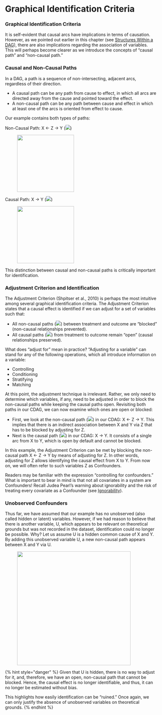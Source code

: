 # Graphical Identification Criteria

### Graphical Identification Criteria <a href="#h2__601832208" id="h2__601832208"></a>

It is self-evident that causal arcs have implications in terms of causation. However, as we pointed out earlier in this chapter (see [Structures Within a DAG](causal-dags.md#h3\_818976540)), there are also implications regarding the association of variables. This will perhaps become clearer as we introduce the concepts of “causal path” and “non-causal path.”

### Causal and Non-Causal Paths <a href="#h4__1482406793" id="h4__1482406793"></a>

In a DAG, a path is a sequence of non-intersecting, adjacent arcs, regardless of their direction.

* A causal path can be any path from cause to effect, in which all arcs are directed away from the cause and pointed toward the effect.
* A non-causal path can be any path between cause and effect in which at least one of the arcs is oriented from effect to cause.

Our example contains both types of paths:

Non-Causal Path: X ← Z → Y (![](https://res.cloudinary.com/dvr3obmlj/image/upload/v1691096326/Pink-Non-Causal-Arc\_nzhjm9.svg))

<figure><img src="https://res.cloudinary.com/dvr3obmlj/image/upload/v1710189060/Simpson_CDAG2_o4zzsw.svg" alt="" width="188"><figcaption></figcaption></figure>

Causal Path: X → Y (![](https://res.cloudinary.com/dvr3obmlj/image/upload/v1691096153/Blue-Causal-Arc\_hqudas.svg))

<figure><img src="https://res.cloudinary.com/dvr3obmlj/image/upload/v1710189130/Simpson_CDAG3_cjgm4k.svg" alt="" width="188"><figcaption></figcaption></figure>

This distinction between causal and non-causal paths is critically important for identification.

### Adjustment Criterion and Identification <a href="#h3_676963991" id="h3_676963991"></a>

The Adjustment Criterion (Shpitser et al., 2010) is perhaps the most intuitive among several graphical identification criteria. The Adjustment Criterion states that a causal effect is identified if we can adjust for a set of variables such that:

* All non-causal paths (![](https://res.cloudinary.com/dvr3obmlj/image/upload/v1691096326/Pink-Non-Causal-Arc\_nzhjm9.svg)) between treatment and outcome are “blocked” (non-causal relationships prevented).
* All causal paths (![](https://res.cloudinary.com/dvr3obmlj/image/upload/v1691096153/Blue-Causal-Arc\_hqudas.svg)) from treatment to outcome remain “open” (causal relationships preserved).

What does “adjust for” mean in practice? “Adjusting for a variable” can stand for any of the following operations, which all introduce information on a variable:

* Controlling
* Conditioning
* Stratifying
* Matching

At this point, the adjustment technique is irrelevant. Rather, we only need to determine which variables, if any, need to be adjusted in order to block the non-causal paths while keeping the causal paths open. Revisiting both paths in our CDAG, we can now examine which ones are open or blocked:

* First, we look at the non-causal path (![](https://res.cloudinary.com/dvr3obmlj/image/upload/v1691096326/Pink-Non-Causal-Arc\_nzhjm9.svg)) in our CDAG: X ← Z → Y. This implies that there is an indirect association between X and Y via Z that has to be blocked by adjusting for Z.
* Next is the causal path (![](https://res.cloudinary.com/dvr3obmlj/image/upload/v1691096153/Blue-Causal-Arc\_hqudas.svg)) in our CDAG: X → Y. It consists of a single arc from X to Y, which is open by default and cannot be blocked.

In this example, the Adjustment Criterion can be met by blocking the non-causal path X ← Z → Y by means of adjusting for Z. In other words, adjusting for Z allows identifying the causal effect from X to Y. From now on, we will often refer to such variables Z as Confounders.

Readers may be familiar with the expression “controlling for confounders.” What is important to bear in mind is that not all covariates in a system are Confounders! Recall Judea Pearl’s warning about ignorability and the risk of treating every covariate as a Confounder (see [Ignorability](../sources-of-causal-information.md#h3\_974053683)).

### **Unobserved Confounders**

Thus far, we have assumed that our example has no unobserved (also called hidden or latent) variables. However, if we had reason to believe that there is another variable, U, which appears to be relevant on theoretical grounds but was not recorded in the dataset, identification could no longer be possible. Why? Let us assume U is a hidden common cause of X and Y. By adding this unobserved variable U, a new non-causal path appears between X and Y via U.

<figure><img src="https://res.cloudinary.com/dvr3obmlj/image/upload/v1710189679/Simpson_CDAG4_wwgmvq.svg" alt="" width="375"><figcaption></figcaption></figure>

{% hint style="danger" %}
Given that U is hidden, there is no way to adjust for it, and, therefore, we have an open, non-causal path that cannot be blocked. Hence, the causal effect is no longer identifiable, and thus, it can no longer be estimated without bias.

This highlights how easily identification can be “ruined.” Once again, we can only justify the absence of unobserved variables on theoretical grounds.
{% endhint %}

